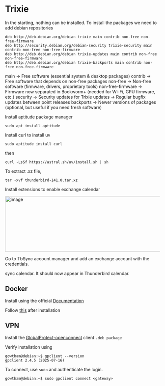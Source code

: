 # Trixie

In the starting, nothing can be installed. To install the packages we need to add debian repositories

```
deb http://deb.debian.org/debian trixie main contrib non-free non-free-firmware
deb http://security.debian.org/debian-security trixie-security main contrib non-free non-free-firmware
deb http://deb.debian.org/debian trixie-updates main contrib non-free non-free-firmware
deb http://deb.debian.org/debian trixie-backports main contrib non-free non-free-firmware
```
main → Free software (essential system & desktop packages)
contrib → Free software that depends on non-free packages
non-free → Non-free software (firmware, drivers, proprietary tools)
non-free-firmware → Firmware now separated in Bookworm+ (needed for Wi-Fi, GPU firmware, etc.)
security → Security updates for Trixie
updates → Regular bugfix updates between point releases
backports → Newer versions of packages (optional, but useful if you need fresh software)

Install aptitude package manager

```
sudo apt install aptitude
```

Install curl to install uv

```
sudo aptitude install curl
```

then

```
curl -LsSf https://astral.sh/uv/install.sh | sh
```


To extract .xz file,
```
tar -xvf thunderbird-141.0.tar.xz
```
Install extensions to enable exchange calendar

<img width="761" height="181" alt="image" src="https://github.com/user-attachments/assets/2758093f-1d0c-49c2-8ef1-7a6e9e626ed1" />

Go to TbSync account manager and add an exchange account with the credentials.

sync calendar. It should now appear in Thunderbird calendar.


## Docker

Install using the official [Documentation](https://docs.docker.com/engine/install/debian/#install-using-the-repository)

Follow [this](https://docs.docker.com/engine/install/linux-postinstall/) after installation

## VPN

Install the [GlobalProtect-openconnect](https://github.com/yuezk/GlobalProtect-openconnect) client `.deb package` 

Verify installation using 
```
gowtham@debian:~$ gpclient --version
gpclient 2.4.5 (2025-07-16)
```
To connect, use `sudo` and authenticate the login.

```
gowtham@debian:~$ sudo gpclient connect <gateway>
```
